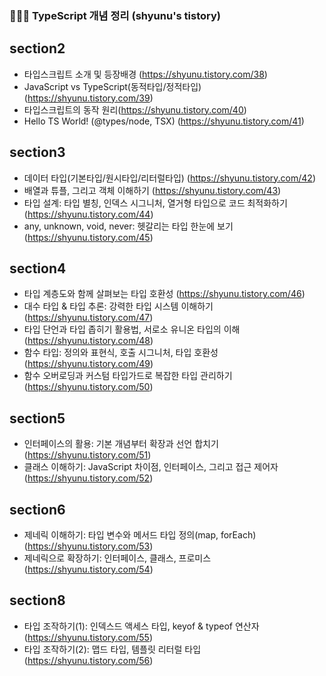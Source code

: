 ### 👩🏻‍💻 TypeScript 개념 정리 (shyunu's tistory)

## section2
- 타입스크립트 소개 및 등장배경 (https://shyunu.tistory.com/38)
- JavaScript vs TypeScript(동적타입/정적타입) (https://shyunu.tistory.com/39)
- 타입스크립트의 동작 원리(https://shyunu.tistory.com/40)
- Hello TS World! (@types/node, TSX) (https://shyunu.tistory.com/41)

## section3
- 데이터 타입(기본타입/원시타입/리터럴타입) (https://shyunu.tistory.com/42)
- 배열과 튜플, 그리고 객체 이해하기 (https://shyunu.tistory.com/43)
- 타입 설계: 타입 별칭, 인덱스 시그니처, 열거형 타입으로 코드 최적화하기 (https://shyunu.tistory.com/44)
- any, unknown, void, never: 헷갈리는 타입 한눈에 보기 (https://shyunu.tistory.com/45)

## section4
- 타입 계층도와 함께 살펴보는 타입 호환성 (https://shyunu.tistory.com/46)
- 대수 타입 & 타입 추론: 강력한 타입 시스템 이해하기 (https://shyunu.tistory.com/47)
- 타입 단언과 타입 좁히기 활용법, 서로소 유니온 타입의 이해 (https://shyunu.tistory.com/48)
- 함수 타입: 정의와 표현식, 호출 시그니처, 타입 호환성 (https://shyunu.tistory.com/49)
- 함수 오버로딩과 커스텀 타입가드로 복잡한 타입 관리하기 (https://shyunu.tistory.com/50)

## section5
- 인터페이스의 활용: 기본 개념부터 확장과 선언 합치기 (https://shyunu.tistory.com/51)
- 클래스 이해하기: JavaScript 차이점, 인터페이스, 그리고 접근 제어자 (https://shyunu.tistory.com/52)

## section6
- 제네릭 이해하기: 타입 변수와 메서드 타입 정의(map, forEach) (https://shyunu.tistory.com/53)
- 제네릭으로 확장하기: 인터페이스, 클래스, 프로미스 (https://shyunu.tistory.com/54)

## section8
- 타입 조작하기(1): 인덱스드 액세스 타입, keyof & typeof 연산자 (https://shyunu.tistory.com/55)
- 타입 조작하기(2): 맵드 타입, 템플릿 리터럴 타입 (https://shyunu.tistory.com/56)
